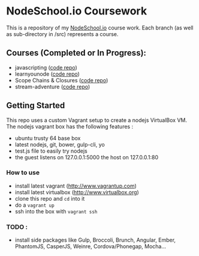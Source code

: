 NodeSchool.io Coursework
========================

This is a repository of my [NodeSchool.io](http://nodeschool.io/) course work.  Each branch (as well as sub-directory in /src) represents a course.

Courses (Completed or In Progress):
-----------------------------------

- javascripting ([code repo](https://github.com/sethvincent/javascripting))
- learnyounode ([code repo](https://www.github.com/workshopper/learnyounode))
- Scope Chains & Closures ([code repo](https://www.github.com/jesstelford/scope-chains-closures))
- stream-adventure ([code repo](https://www.github.com/substack/stream-adventure))

Getting Started
---------------

This repo uses a custom Vagrant setup to create a nodejs VirtualBox VM.  The nodejs vagrant box has the following features :

* ubuntu trusty 64 base box
* latest nodejs, git, bower, gulp-cli, yo
* test.js file to easily try nodejs
* the guest listens on 127.0.0.1:5000 the host on 127.0.0.1:80

### How to use

- install latest vagrant (http://www.vagrantup.com) 
- install latest virtualbox (http://www.virtualbox.org)
- clone this repo and ```cd``` into it 
- do a ```vagrant up```
- ssh into the box with ```vagrant ssh```

### TODO :

- install side packages like Gulp, Broccoli, Brunch, Angular, Ember, PhantomJS, CasperJS, Weinre, Cordova/Phonegap, Mocha...
